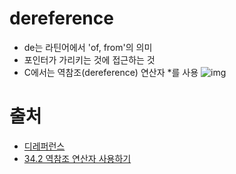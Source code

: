 # dereference
- de는 라틴어에서 'of, from'의 의미
- 포인터가 가리키는 것에 접근하는 것
- C에서는 역참조(dereference) 연산자 *를 사용
![img](https://dojang.io/pluginfile.php/339/mod_page/content/30/unit34-6.png)

# 출처
- [디레퍼런스](https://yong-it.blogspot.com/2016/09/dereference.html)
- [34.2 역참조 연산자 사용하기](https://dojang.io/mod/page/view.php?id=276)
